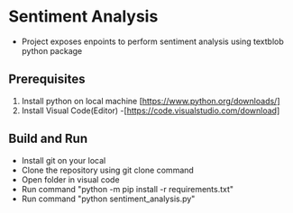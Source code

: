 # Sentiment Analysis
- Project exposes enpoints to perform sentiment analysis using textblob python package

## Prerequisites
1. Install python on local machine [https://www.python.org/downloads/]
2. Install Visual Code(Editor) -[https://code.visualstudio.com/download]

## Build and Run
- Install git on your local
- Clone the repository using git clone command
- Open folder in visual code
- Run command "python -m pip install -r requirements.txt"
- Run command "python sentiment_analysis.py"
